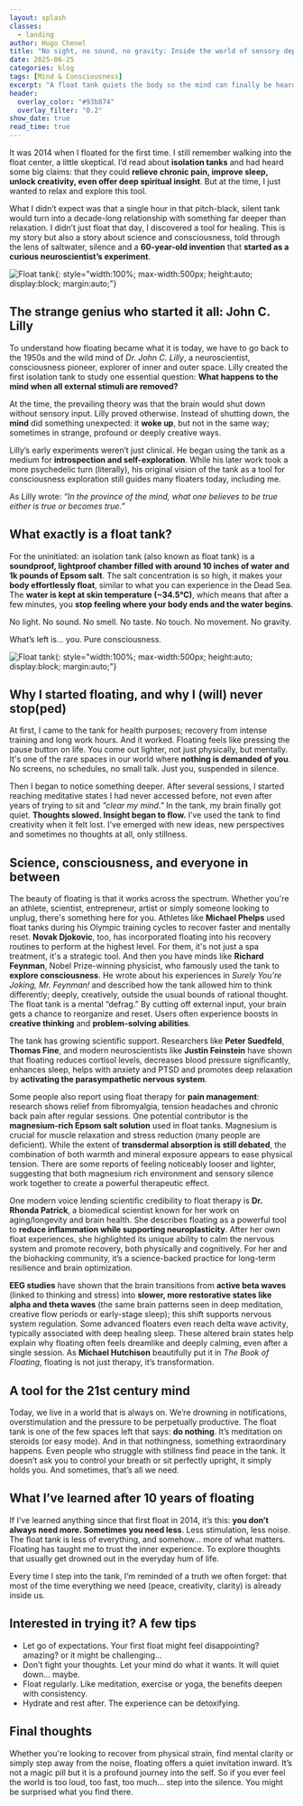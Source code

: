 ```yaml
---
layout: splash
classes:
  - landing
author: Hugo Chenel
title: "No sight, no sound, no gravity: Inside the world of sensory deprivation"
date: 2025-06-25
categories: blog
tags: [Mind & Consciousness]
excerpt: "A float tank quiets the body so the mind can finally be heard."
header:
  overlay_color: "#93b874"
  overlay_filter: "0.2"
show_date: true
read_time: true
---
```



It was 2014 when I floated for the first time. I still remember walking into the float center, a little skeptical. I’d read about **isolation tanks** and had heard some big claims: that they could **relieve chronic pain, improve sleep, unlock creativity, even offer deep spiritual insight**. But at the time, I just wanted to relax and explore this tool.

What I didn’t expect was that a single hour in that pitch-black, silent tank would turn into a decade-long relationship with something far deeper than relaxation. I didn’t just float that day, I discovered a tool for healing. This is my story but also a story about science and consciousness, told through the lens of saltwater, silence and a **60-year-old invention** that **started as a curious neuroscientist’s experiment**.

![Float tank](/assets/images/blog/Sensory-deprivation/FloatTank1.jpg){: style="width:100%; max-width:500px; height:auto; display:block; margin:auto;"}

## The strange genius who started it all: John C. Lilly

To understand how floating became what it is today, we have to go back to the 1950s and the wild mind of *Dr. John C. Lilly*, a neuroscientist, consciousness pioneer, explorer of inner and outer space. Lilly created the first isolation tank to study one essential question: **What happens to the mind when all external stimuli are removed?** 

At the time, the prevailing theory was that the brain would shut down without sensory input. Lilly proved otherwise. Instead of shutting down, the **mind** did something unexpected: it **woke up**, but not in the same way; sometimes in strange, profound or deeply creative ways.

Lilly’s early experiments weren’t just clinical. He began using the tank as a medium for **introspection and self-exploration**. While his later work took a more psychedelic turn (literally), his original vision of the tank as a tool for consciousness exploration still guides many floaters today, including me.

As Lilly wrote:
*“In the province of the mind, what one believes to be true either is true or becomes true.”*

## What exactly is a float tank?

For the uninitiated: an isolation tank (also known as float tank) is a **soundproof, lightproof chamber filled with around 10 inches of water and 1k pounds of Epsom salt**. The salt concentration is so high, it makes your **body effortlessly float**, similar to what you can experience in the Dead Sea. The **water is kept at skin temperature (~34.5°C)**, which means that after a few minutes, you **stop feeling where your body ends and the water begins**.

No light. No sound. No smell. No taste. No touch. No movement. No gravity.

What’s left is... you. Pure consciousness.

![Float tank](/assets/images/blog/Sensory-deprivation/FloatTank2.jpg){: style="width:100%; max-width:500px; height:auto; display:block; margin:auto;"}

## Why I started floating, and why I (will) never stop(ped)

At first, I came to the tank for health purposes; recovery from intense training and long work hours. And it worked. Floating feels like pressing the pause button on life. You come out lighter, not just physically, but mentally. It's one of the rare spaces in our world where **nothing is demanded of you**. No screens, no schedules, no small talk. Just you, suspended in silence.

Then I began to notice something deeper. After several sessions, I started reaching meditative states I had never accessed before, not even after years of trying to sit and *"clear my mind."* In the tank, my brain finally got quiet. **Thoughts slowed. Insight began to flow.** I’ve used the tank to find creativity when it felt lost. I've emerged with new ideas, new perspectives and sometimes no thoughts at all, only stillness.

## Science, consciousness, and everyone in between

The beauty of floating is that it works across the spectrum. Whether you're an athlete, scientist, entrepreneur, artist or simply someone looking to unplug, there's something here for you.
Athletes like **Michael Phelps** used float tanks during his Olympic training cycles to recover faster and mentally reset. **Novak Djokovic**, too, has incorporated floating into his recovery routines to perform at the highest level. For them, it's not just a spa treatment, it's a strategic tool.
And then you have minds like **Richard Feynman**, Nobel Prize-winning physicist, who famously used the tank to **explore consciousness**. He wrote about his experiences in *Surely You're Joking, Mr. Feynman!* and described how the tank allowed him to think differently; deeply, creatively, outside the usual bounds of rational thought. The float tank is a mental “defrag.” By cutting off external input, your brain gets a chance to reorganize and reset. Users often experience boosts in **creative thinking** and **problem-solving abilities**.

The tank has growing scientific support. Researchers like **Peter Suedfeld**, **Thomas Fine**, and modern neuroscientists like **Justin Feinstein** have shown that floating reduces cortisol levels, decreases blood pressure significantly, enhances sleep, helps with anxiety and PTSD and promotes deep relaxation by **activating the parasympathetic nervous system**.

Some people also report using float therapy for **pain management**: research shows relief from fibromyalgia, tension headaches and chronic back pain after regular sessions. One potential contributor is the **magnesium-rich Epsom salt solution** used in float tanks. Magnesium is crucial for muscle relaxation and stress reduction (many people are deficient). While the extent of **transdermal absorption is still debated**, the combination of both warmth and mineral exposure appears to ease physical tension. There are some reports of feeling noticeably looser and lighter, suggesting that both magnesium rich environment and sensory silence work together to create a powerful therapeutic effect.

One modern voice lending scientific credibility to float therapy is **Dr. Rhonda Patrick**, a biomedical scientist known for her work on aging/longevity and brain health. She describes floating as a powerful tool to **reduce inflammation while supporting neuroplasticity**. After her own float experiences, she highlighted its unique ability to calm the nervous system and promote recovery, both physically and cognitively. For her and the biohacking community, it’s a science-backed practice for long-term resilience and brain optimization.

**EEG studies** have shown that the brain transitions from **active beta waves** (linked to thinking and stress) into **slower, more restorative states like alpha and theta waves** (the same brain patterns seen in deep meditation, creative flow periods or early-stage sleep); this shift supports nervous system regulation. Some advanced floaters even reach delta wave activity, typically associated with deep healing sleep. These altered brain states help explain why floating often feels dreamlike and deeply calming, even after a single session.
As **Michael Hutchison** beautifully put it in *The Book of Floating*, floating is not just therapy, it’s transformation.

## A tool for the 21st century mind

Today, we live in a world that is always on. We’re drowning in notifications, overstimulation and the pressure to be perpetually productive. The float tank is one of the few spaces left that says: **do nothing**. It’s meditation on steroids (or easy mode). And in that nothingness, something extraordinary happens. Even people who struggle with stillness find peace in the tank. It doesn’t ask you to control your breath or sit perfectly upright, it simply holds you. And sometimes, that’s all we need.

## What I’ve learned after 10 years of floating

If I’ve learned anything since that first float in 2014, it’s this: **you don’t always need more. Sometimes you need less**. Less stimulation, less noise. The float tank is less of everything, and somehow... more of what matters. Floating has taught me to trust the inner experience. To explore thoughts that usually get drowned out in the everyday hum of life.

Every time I step into the tank, I’m reminded of a truth we often forget: that most of the time everything we need (peace, creativity, clarity) is already inside us.

## Interested in trying it? A few tips

- Let go of expectations. Your first float might feel disappointing? amazing? or it might be challenging…
- Don’t fight your thoughts. Let your mind do what it wants. It will quiet down… maybe.
- Float regularly. Like meditation, exercise or yoga, the benefits deepen with consistency.
- Hydrate and rest after. The experience can be detoxifying.

## Final thoughts

Whether you're looking to recover from physical strain, find mental clarity or simply step away from the noise, floating offers a quiet invitation inward. It’s not a magic pill but it is a profound journey into the self. So if you ever feel the world is too loud, too fast, too much... step into the silence. You might be surprised what you find there.
